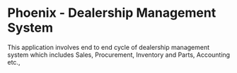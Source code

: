 # **Phoenix - Dealership Management System**
This application involves end to end cycle of dealership management system which includes Sales, Procurement, Inventory and Parts, Accounting etc.,
